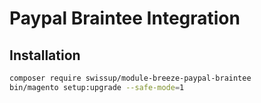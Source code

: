# Paypal Braintee Integration

## Installation

```bash
composer require swissup/module-breeze-paypal-braintee
bin/magento setup:upgrade --safe-mode=1
```
